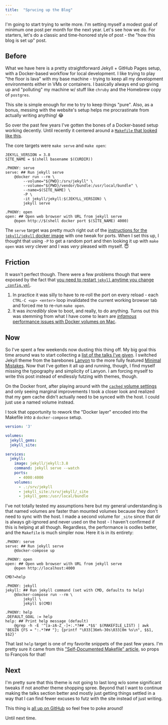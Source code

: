 ```yaml
---
title:  "Sprucing up the Blog"
---
```


I'm going to start trying to write more. I'm setting myself a modest goal of
minimum one post per month for the next year. Let's see how we do. For
starters, let's do a classic and time-honored style of post - the "how this
blog is set up" post.

## Before

What we have here is a pretty straightforward Jekyll + GitHub Pages setup, with
a Docker-based workflow for local development. I like trying to play "the floor
is lava" with my base machine - trying to keep all my development environments
either in VMs or containers. I basically always end up giving up and
"polluting" my machine w/ stuff like `chruby` and the Homebrew copy of
`postgres`.

This site is simple enough for me to try to keep things "pure". Also, as a
bonus, messing with the website's setup helps me procrastinate from actually
writing anything! :joy:

So over the past few years I've gotten the bones of a Docker-based setup working
decently. Until recently it centered around a [`Makefile` that looked like
this](https://github.com/phinze/phinze.github.io/blob/240120aa9d71477275513ffcbd4b52f7a02953ea/Makefile).

The core targets were `make serve` and `make open`:

```make
JEKYLL_VERSION = 3.8
SITE_NAME = $(shell basename $(CURDIR))

.PHONY: serve
serve: ## Run jekyll serve
	@docker run --rm \
		--volume="${PWD}:/srv/jekyll" \
		--volume="${PWD}/vendor/bundle:/usr/local/bundle" \
		--name=$(SITE_NAME) \
		-P \
		-it jekyll/jekyll:$(JEKYLL_VERSION) \
		jekyll serve

.PHONY: open
open: ## Open web browser with URL from jekyll serve
	@open http://$(shell docker port $(SITE_NAME) 4000)
```

The `serve` target was pretty much right out of the [instructions for the
`jekyll/jekyll` docker
image](https://github.com/envygeeks/jekyll-docker#caching) with one tweak for
ports.
When I set this up, I thought that using `-P` to get a random port and then
looking it up with `make open` was _very_ clever and I was _very_ pleased with
myself. :innocent:

## Friction

It wasn't perfect though. There were a few problems though that were exposed by
the fact that [you need to restart `jekyll` anytime you change
`_config.yml`](https://github.com/jekyll/jekyll/issues/2302).

1. In practice it was silly to have to re-roll the port on every reload - each
   `CTRL-C <up> <enter>` loop invalidated the current working browser tab and
   forced me to re-run `make open`.
2. It was _incredibly_ slow to boot, and really, to do anything. Turns out this was
   stemming from what I have come to learn are [_infamous_ performance issues
   with Docker volumes on
   Mac](https://docs.docker.com/docker-for-mac/osxfs/#performance-issues-solutions-and-roadmap).

## Now

So I've spent a few weekends now dusting this thing off. My big goal this time
around was to start collecting a [list of the talks I've given](/talks). I
switched Jekyll theme from the barebones [Lanyon](https://lanyon.getpoole.com/)
to the more fully featured [Minimal
Mistakes](https://mmistakes.github.io/minimal-mistakes/). Now that I've gotten
it all up and running, though, I find myself missing the typography and
simplicity of Lanyon. I am forcing myself to write this post instead of
endlessly futzing with themes, though.

On the Docker front, after playing around with the [`cached` volume
settings](https://docs.docker.com/docker-for-mac/osxfs-caching/) and only
seeing marginal improvements I took a closer look and realized that my gem
cache didn't actually need to be synced with the host. I could just use a named
volume instead.

I took that opportunity to rework the "Docker layer" encoded into the Makefile
into a `docker-compose` setup.

```yaml
version: '3'

volumes:
  jekyll_gems:
  jekyll_site:

services:
  jekyll:
    image: jekyll/jekyll:3.8
    command: jekyll serve --watch
    ports:
      - 4000:4000
    volumes:
      - .:/srv/jekyll
      - jekyll_site:/srv/jekyll/_site
      - jekyll_gems:/usr/local/bundle
```

I've not totally tested my assumptions here but my general understanding is
that named volumes are faster than mounted volumes because they don't need to
sync with the host. I made a second volume for `_site` since that dir is always
git-ignored and never used on the host - I haven't confirmed if this is helping
at all though. Regardless, the performance is oodles better, and the `Makefile`
is much simpler now. Here it is in its entirety:

```make
.PHONY: serve
serve: ## Run jekyll serve
	@docker-compose up

.PHONY: open
open: ## Open web browser with URL from jekyll serve
	@open http://localhost:4000

CMD?=help

.PHONY: jekyll
jekyll: ## Run jekyll command (set with CMD, defaults to help)
	@docker-compose run --rm \
		jekyll \
		jekyll $(CMD)

.PHONY: help
.DEFAULT_GOAL := help
help: ## Print help message (default)
	@grep -h -E '^[a-zA-Z_-]+:.*?## .*$$' $(MAKEFILE_LIST) | awk 'BEGIN {FS = ":.*?## "}; {printf "\033[36m%-30s\033[0m %s\n", $$1, $$2}'
```

That last `help` target is one of my favorite snippets of the past few years.
I'm pretty sure it came from this ["Self-Documented Makefile"
article](https://marmelab.com/blog/2016/02/29/auto-documented-makefile.html),
so props to François for that!

## Next

I'm pretty sure that this theme is not going to last long w/o some significant
tweaks if not another theme shopping spree. Beyond that I want to continue
making the talks section better and mostly just getting things settled in a way
that I can find fewer excuses to futz with the site instead of just writing.

This thing is [all up on GitHub](https://github.com/phinze/phinze.github.io/)
so feel free to poke around!

Until next time.
